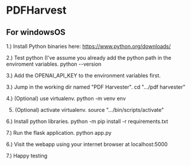# PDFHarvest

## For windowsOS

1.) Install Python binaries here:
https://www.python.org/downloads/

2.) Test python (I've assume you already add the python path in the enviroment variables.
python --version

3.) Add the OPENAI_API_KEY to the environment variables first.

3.) Jump in the working dir named "PDF Harvester".
cd ".../pdf harvester"

4.) (Optional) use virtualenv.
python -m venv env

5. (Optional) activate virtualenv.
source ".../bin/scripts/activate"

6.) Install python libraries.
python -m pip install -r requirements.txt

7.) Run the flask application.
python app.py


6.) Visit the webapp using your internet browser at localhost:5000

7.) Happy testing
